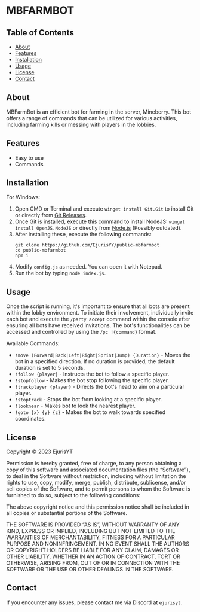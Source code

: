 # MBFARMBOT

## Table of Contents
- [About](#about)
- [Features](#features)
- [Installation](#installation)
- [Usage](#usage)
- [License](#license)
- [Contact](#contact)

## About
MBFarmBot is an efficient bot for farming in the server, Mineberry. This bot offers a range of commands that can be utilized for various activities, including farming kills or messing with players in the lobbies.

## Features
- Easy to use
- Commands

## Installation
For Windows:
1. Open CMD or Terminal and execute `winget install Git.Git` to install Git or directly from [Git Releases](https://github.com/git-for-windows/git/releases/latest/).
2. Once Git is installed, execute this command to install NodeJS: `winget install OpenJS.NodeJS` or directly from [Node.js](https://nodejs.org/dist/latest/node-v21.3.0-x64.msi) (Possibly outdated).
3. After installing these, execute the following commands:
    ```
    git clone https://github.com/EjurisYY/public-mbfarmbot
    cd public-mbfarmbot
    npm i
    ```
4. Modify `config.js` as needed. You can open it with Notepad.
5. Run the bot by typing `node index.js`.

## Usage
Once the script is running, it's important to ensure that all bots are present within the lobby environment. To initiate their involvement, individually invite each bot and execute the `/party accept` command within the console after ensuring all bots have received invitations. The bot's functionalities can be accessed and controlled by using the `/pc !{command}` format.

Available Commands:
- `!move (Forward|Back|Left|Right|Sprint|Jump) {Duration}` - Moves the bot in a specified direction. If no duration is provided, the default duration is set to 5 seconds.
- `!follow {player}` - Instructs the bot to follow a specific player.
- `!stopfollow` - Makes the bot stop following the specific player.
- `!trackplayer {player}` - Directs the bot's head to aim on a particular player.
- `!stoptrack` - Stops the bot from looking at a specific player.
- `!looknear` - Makes bot to look the nearest player.
- `!goto {x} {y} {z}` - Makes the bot to walk towards specified coordinates.


## License
Copyright © 2023 EjurisYT

Permission is hereby granted, free of charge, to any person obtaining a copy of this software and associated documentation files (the “Software”), to deal in the Software without restriction, including without limitation the rights to use, copy, modify, merge, publish, distribute, sublicense, and/or sell copies of the Software, and to permit persons to whom the Software is furnished to do so, subject to the following conditions:

The above copyright notice and this permission notice shall be included in all copies or substantial portions of the Software.

THE SOFTWARE IS PROVIDED “AS IS”, WITHOUT WARRANTY OF ANY KIND, EXPRESS OR IMPLIED, INCLUDING BUT NOT LIMITED TO THE WARRANTIES OF MERCHANTABILITY, FITNESS FOR A PARTICULAR PURPOSE AND NONINFRINGEMENT. IN NO EVENT SHALL THE AUTHORS OR COPYRIGHT HOLDERS BE LIABLE FOR ANY CLAIM, DAMAGES OR OTHER LIABILITY, WHETHER IN AN ACTION OF CONTRACT, TORT OR OTHERWISE, ARISING FROM, OUT OF OR IN CONNECTION WITH THE SOFTWARE OR THE USE OR OTHER DEALINGS IN THE SOFTWARE.

## Contact
If you encounter any issues, please contact me via Discord at `ejurisyt`.
